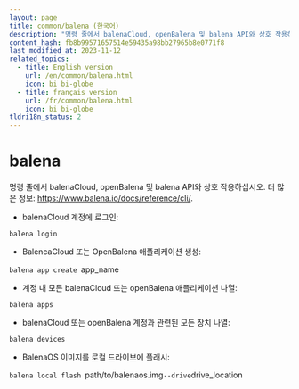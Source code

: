 ```yaml
---
layout: page
title: common/balena (한국어)
description: "명령 줄에서 balenaCloud, openBalena 및 balena API와 상호 작용하십시오."
content_hash: fb8b99571657514e59435a98bb27965b8e0771f8
last_modified_at: 2023-11-12
related_topics:
  - title: English version
    url: /en/common/balena.html
    icon: bi bi-globe
  - title: français version
    url: /fr/common/balena.html
    icon: bi bi-globe
tldri18n_status: 2
---
```

# balena

명령 줄에서 balenaCloud, openBalena 및 balena API와 상호 작용하십시오.
더 많은 정보: <https://www.balena.io/docs/reference/cli/>.

- balenaCloud 계정에 로그인:

`balena login`

- BalencaCloud 또는 OpenBalena 애플리케이션 생성:

`balena app create `<span class="tldr-var badge badge-pill bg-dark-lm bg-white-dm text-white-lm text-dark-dm font-weight-bold">app_name</span>

- 계정 내 모든 balenaCloud 또는 openBalena 애플리케이션 나열:

`balena apps`

- balenaCloud 또는 openBalena 계정과 관련된 모든 장치 나열:

`balena devices`

- BalenaOS 이미지를 로컬 드라이브에 플래시:

`balena local flash `<span class="tldr-var badge badge-pill bg-dark-lm bg-white-dm text-white-lm text-dark-dm font-weight-bold">path/to/balenaos.img</span>` --drive `<span class="tldr-var badge badge-pill bg-dark-lm bg-white-dm text-white-lm text-dark-dm font-weight-bold">drive_location</span>
